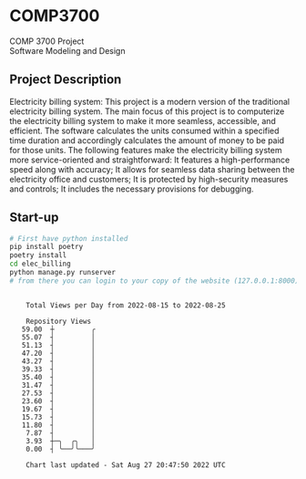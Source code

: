 # COMP3700
COMP 3700 Project  
Software Modeling and Design
## Project Description
Electricity billing system: This project is a modern version of the traditional electricity billing system. The main focus of this project is to computerize the electricity billing system to make it more seamless, accessible, and efficient. The software calculates the units consumed within a specified time duration and accordingly calculates the amount of money to be paid for those units. The following features make the electricity billing system more service-oriented and straightforward: It features a high-performance speed along with accuracy; It allows for seamless data sharing between the electricity office and customers; It is protected by high-security measures and controls; It includes the necessary provisions for debugging.

## Start-up
```bash
# First have python installed
pip install poetry
poetry install
cd elec_billing
python manage.py runserver
# from there you can login to your copy of the website (127.0.0.1:8000), default creds are admin/admin
```

```

    Total Views per Day from 2022-08-15 to 2022-08-25

    Repository Views
   59.00  ┼         ╭
   55.07  ┤         │
   51.13  ┤         │
   47.20  ┤         │
   43.27  ┤         │
   39.33  ┤         │
   35.40  ┤         │
   31.47  ┤         │
   27.53  ┤         │
   23.60  ┤         │
   19.67  ┤         │
   15.73  ┤         │
   11.80  ┤         │
    7.87  ┤         │
    3.93  ┼─╮  ╭╮   │
    0.00  ┤ ╰──╯╰───╯

    Chart last updated - Sat Aug 27 20:47:50 2022 UTC
    
```
